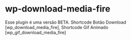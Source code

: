 # wp-download-media-fire
 Esse plugin é uma versão BETA. Shortcode Botão Download [wp_download_media_fire], Shortcode Gif Animado [wp_gif_download_media_fire]
